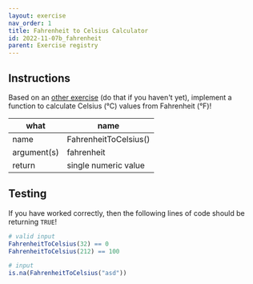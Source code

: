```yaml
---
layout: exercise 
nav_order: 1
title: Fahrenheit to Celsius Calculator
id: 2022-11-07b_fahrenheit
parent: Exercise registry
---
```


## Instructions

Based on an [other exercise]({{site.url}}{{site.baseurl}}/Exercises/2022-11-06a_definition_correction.html) (do that if you haven't yet), implement a function to calculate Celsius (°C)  values from Fahrenheit (°F)!

| what        | name                  |
|-------------|-----------------------|
| name        | FahrenheitToCelsius() |
| argument(s) | fahrenheit            |
| return      | single numeric value  |

## Testing

If you have worked correctly, then the following lines of code should be returning `TRUE`!

```R
# valid input
FahrenheitToCelsius(32) == 0
FahrenheitToCelsius(212) == 100

# input
is.na(FahrenheitToCelsius("asd"))
```




